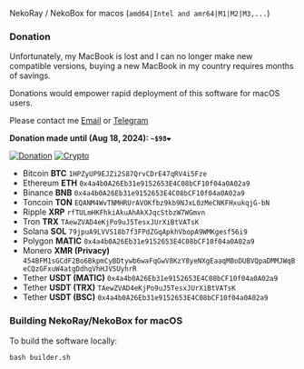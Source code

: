 NekoRay / NekoBox for macos (`amd64|Intel and amr64|M1|M2|M3,...`)

### Donation

Unfortunately, my MacBook is lost and I can no longer make new compatible versions, buying a new MacBook in my country requires months of savings.

Donations would empower rapid deployment of this software for macOS users.

Please contact me [Email](mailto:naqdi.ab@gmail.com) or [Telegram](https://telegram.me/abbasnaqdi)

**Donation made until (Aug 18, 2024): `~$98❤️`**

[![Donation](https://img.shields.io/badge/Donation-blue)]() [![Crypto](https://img.shields.io/badge/Crypto-gray)]()
- Bitcoin **BTC** `1HPZyUP9EJZi2S87QrvCDrE47qRV4i5Fze`
- Ethereum **ETH** `0x4a4b0A26Eb31e9152653E4C08bCF10f04a0A02a9`
- Binance **BNB** `0x4a4b0A26Eb31e9152653E4C08bCF10f04a0A02a9`
- Toncoin **TON** `EQANM4WvTNMHRUrAVOKfbz9kb9NJxL0zMeCNKFHxukqjG-bN`
- Ripple **XRP** `rfTULmHKFhkiAkuAhAkXJqcStbzW7WGmvn`
- Tron **TRX** `TAewZVAD4eKjPo9uJ5TesxJUrXiBtVATsK`
- Solana **SOL** `79jpuA9LVVS18b7f3FPdZGqApkhVbopA9WMKgesf56i9`
- Polygon **MATIC** `0x4a4b0A26Eb31e9152653E4C08bCF10f04a0A02a9`
- Monero **XMR (Privacy)** `454BFM1sGCdF2Bo6BkpmCyBDtywb6waFqGwV8KzY8yeNXgEaaqMBoDUBVQpaDMMJWqBeCQzGFxuW4atgDdhqVhHJVSUyhrR`
- Tether **USDT (MATIC)** `0x4a4b0A26Eb31e9152653E4C08bCF10f04a0A02a9`
- Tether **USDT (TRX)** `TAewZVAD4eKjPo9uJ5TesxJUrXiBtVATsK`
- Tether **USDT (BSC)** `0x4a4b0A26Eb31e9152653E4C08bCF10f04a0A02a9`

### Building NekoRay/NekoBox for macOS

To build the software locally:

```
bash builder.sh
```
